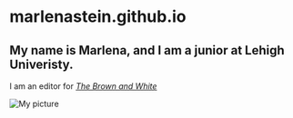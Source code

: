 # marlenastein.github.io

## My name is Marlena, and I am a junior at Lehigh Univeristy.

I am an editor for [_The Brown and White_](https://thebrownandwhite.com/?s=marlena+stein)

![My picture](https://github.com/marlenastein/marlenastein.github.io/blob/main/Stein%20Marlena%20mug%20fa23%20001.JPG?raw=true)


